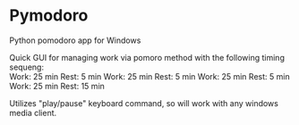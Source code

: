 # Pymodoro
Python pomodoro app for Windows

Quick GUI for managing work via pomoro method with the following timing sequeng: 
<br>
	Work: 25 min
	Rest: 5 min 
	Work: 25 min
	Rest: 5 min 
	Work: 25 min
	Rest: 5 min 
	Work: 25 min
	Rest: 15 min 
	
Utilizes "play/pause" keyboard command, so will work with any windows media client. 